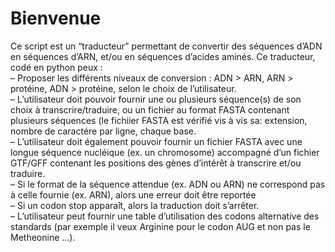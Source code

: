 # Bienvenue
Ce script est un “traducteur” permettant de convertir des séquences d’ADN en séquences
d’ARN, et/ou en séquences d’acides aminés. Ce traducteur,
codé en python peux :  
– Proposer les différents niveaux de conversion : ADN > ARN, ARN > protéine, ADN >
protéine, selon le choix de l’utilisateur.  
– L’utilisateur doit pouvoir fournir une ou plusieurs séquence(s) de son choix à
transcrire/traduire, ou un fichier au format FASTA contenant plusieurs séquences (le fichiier FASTA est vérifié vis à vis sa: extension, nombre de caractére par ligne, chaque base.  
– L’utilisateur doit également pouvoir fournir un fichier FASTA avec une longue
séquence nucléique (ex. un chromosome) accompagné d’un fichier GTF/GFF
contenant les positions des gènes d’intérêt à transcrire et/ou traduire.  
– Si le format de la séquence attendue (ex. ADN ou ARN) ne correspond pas à celle
fournie (ex. ARN), alors une erreur doit être reportée  
– Si un codon stop apparaît, alors la traduction doit s’arrêter.  
– L’utilisateur peut fournir une table d’utilisation des codons alternative des standards
(par exemple il veux Arginine pour le codon AUG et non pas le Metheonine ...).
